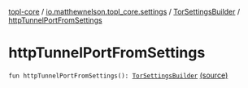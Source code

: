 [topl-core](../../index.md) / [io.matthewnelson.topl_core.settings](../index.md) / [TorSettingsBuilder](index.md) / [httpTunnelPortFromSettings](./http-tunnel-port-from-settings.md)

# httpTunnelPortFromSettings

`fun httpTunnelPortFromSettings(): `[`TorSettingsBuilder`](index.md) [(source)](https://github.com/05nelsonm/TorOnionProxyLibrary-Android/blob/master/topl-core/src/main/java/io/matthewnelson/topl_core/settings/TorSettingsBuilder.kt#L341)
